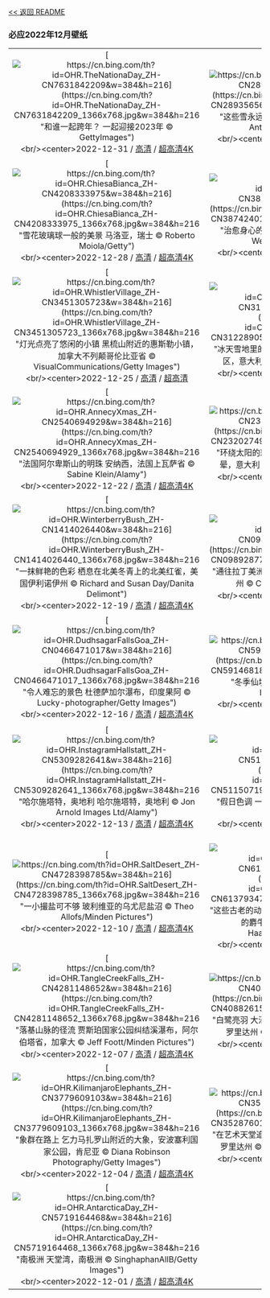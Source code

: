 [<< 返回 README](../../README.md)
### 必应2022年12月壁纸
||||
|:---:|:---:|:---:|
|[![https://cn.bing.com/th?id=OHR.TheNationaDay_ZH-CN7631842209&w=384&h=216](https://cn.bing.com/th?id=OHR.TheNationaDay_ZH-CN7631842209_1366x768.jpg&w=384&h=216 "和谁一起跨年？&#10;一起迎接2023年&#10;© GettyImages")](https://cn.bing.com/search?q=2023%e5%b9%b4%e5%85%83%e6%97%a6&form=hpcapt&mkt=zh-cn&filters=HpDate:"20221230_1600")<br/><center>2022-12-31 / [高清](https://cn.bing.com/th?id=OHR.TheNationaDay_ZH-CN7631842209_1920x1200.jpg&w=1920&h=1200) / [超高清4K](https://cn.bing.com/th?id=OHR.TheNationaDay_ZH-CN7631842209_UHD.jpg&w=3840&h=2160)<center/>|[![https://cn.bing.com/th?id=OHR.ChalkRock_ZH-CN2893565655&w=384&h=216](https://cn.bing.com/th?id=OHR.ChalkRock_ZH-CN2893565655_1366x768.jpg&w=384&h=216 "这些雪永远不会融化&#10;白沙漠中的岩石，埃及&#10;© Anton Petrus/Getty Images")](https://cn.bing.com/search?q=%e7%99%bd%e6%b2%99%e6%bc%a0%e5%9b%bd%e5%ae%b6%e5%85%ac%e5%9b%ad&form=hpcapt&mkt=zh-cn&filters=HpDate:"20221229_1600")<br/><center>2022-12-30 / [高清](https://cn.bing.com/th?id=OHR.ChalkRock_ZH-CN2893565655_1920x1200.jpg&w=1920&h=1200) / [超高清4K](https://cn.bing.com/th?id=OHR.ChalkRock_ZH-CN2893565655_UHD.jpg&w=3840&h=2160)<center/>|[![https://cn.bing.com/th?id=OHR.StorrRocks_ZH-CN4956679462&w=384&h=216](https://cn.bing.com/th?id=OHR.StorrRocks_ZH-CN4956679462_1366x768.jpg&w=384&h=216 "天空之岛&#10;斯托尔石山，天空之岛，苏格兰&#10;© Aliaume Chapelle/Tandem Stills + Motion")](https://cn.bing.com/search?q=%e8%8b%8f%e6%a0%bc%e5%85%b0%e5%a4%a9%e7%a9%ba%e4%b9%8b%e5%b2%9b&form=hpcapt&mkt=zh-cn&filters=HpDate:"20221228_1600")<br/><center>2022-12-29 / [高清](https://cn.bing.com/th?id=OHR.StorrRocks_ZH-CN4956679462_1920x1200.jpg&w=1920&h=1200) / [超高清4K](https://cn.bing.com/th?id=OHR.StorrRocks_ZH-CN4956679462_UHD.jpg&w=3840&h=2160)<center/>|
|[![https://cn.bing.com/th?id=OHR.ChiesaBianca_ZH-CN4208333975&w=384&h=216](https://cn.bing.com/th?id=OHR.ChiesaBianca_ZH-CN4208333975_1366x768.jpg&w=384&h=216 "雪花玻璃球一般的美景&#10;马洛亚，瑞士&#10;© Roberto Moiola/Getty")](https://cn.bing.com/search?q=%e7%91%9e%e5%a3%ab%e9%a9%ac%e6%b4%9b%e4%ba%9a&form=hpcapt&mkt=zh-cn&filters=HpDate:"20221227_1600")<br/><center>2022-12-28 / [高清](https://cn.bing.com/th?id=OHR.ChiesaBianca_ZH-CN4208333975_1920x1200.jpg&w=1920&h=1200) / [超高清4K](https://cn.bing.com/th?id=OHR.ChiesaBianca_ZH-CN4208333975_UHD.jpg&w=3840&h=2160)<center/>|[![https://cn.bing.com/th?id=OHR.BlueLagoon_ZH-CN3874240119&w=384&h=216](https://cn.bing.com/th?id=OHR.BlueLagoon_ZH-CN3874240119_1366x768.jpg&w=384&h=216 "治愈身心的“废水”&#10;格林达维克的蓝湖，冰岛&#10;© Westend61/Getty Images")](https://cn.bing.com/search?q=%e6%a0%bc%e6%9e%97%e8%be%be%e7%bb%b4%e5%85%8b%e8%93%9d%e6%b9%96&form=hpcapt&mkt=zh-cn&filters=HpDate:"20221226_1600")<br/><center>2022-12-27 / [高清](https://cn.bing.com/th?id=OHR.BlueLagoon_ZH-CN3874240119_1920x1200.jpg&w=1920&h=1200) / [超高清4K](https://cn.bing.com/th?id=OHR.BlueLagoon_ZH-CN3874240119_UHD.jpg&w=3840&h=2160)<center/>|[![https://cn.bing.com/th?id=OHR.BeverleyWestwood_ZH-CN3729041588&w=384&h=216](https://cn.bing.com/th?id=OHR.BeverleyWestwood_ZH-CN3729041588_1366x768.jpg&w=384&h=216 "阖家欢乐的一天&#10;贝弗利·韦斯特伍德，东约克郡，英格兰&#10;© Les Gibbon/Alamy")](https://cn.bing.com/search?q=%e8%8a%82%e7%a4%bc%e6%97%a5&form=hpcapt&mkt=zh-cn&filters=HpDate:"20221225_1600")<br/><center>2022-12-26 / [高清](https://cn.bing.com/th?id=OHR.BeverleyWestwood_ZH-CN3729041588_1920x1200.jpg&w=1920&h=1200) / [超高清4K](https://cn.bing.com/th?id=OHR.BeverleyWestwood_ZH-CN3729041588_UHD.jpg&w=3840&h=2160)<center/>|
|[![https://cn.bing.com/th?id=OHR.WhistlerVillage_ZH-CN3451305723&w=384&h=216](https://cn.bing.com/th?id=OHR.WhistlerVillage_ZH-CN3451305723_1366x768.jpg&w=384&h=216 "灯光点亮了悠闲的小镇&#10;黑梳山附近的惠斯勒小镇，加拿大不列颠哥伦比亚省&#10;© VisualCommunications/Getty Images")](https://cn.bing.com/search?q=%e5%8a%a0%e6%8b%bf%e5%a4%a7%e6%83%a0%e6%96%af%e5%8b%92&form=hpcapt&mkt=zh-cn&filters=HpDate:"20221224_1600")<br/><center>2022-12-25 / [高清](https://cn.bing.com/th?id=OHR.WhistlerVillage_ZH-CN3451305723_1920x1200.jpg&w=1920&h=1200) / [超高清](https://cn.bing.com/th?id=OHR.WhistlerVillage_ZH-CN3451305723_UHD.jpg)<center/>|[![https://cn.bing.com/th?id=OHR.RoeTrentinoSnow_ZH-CN3122890500&w=384&h=216](https://cn.bing.com/th?id=OHR.RoeTrentinoSnow_ZH-CN3122890500_1366x768.jpg&w=384&h=216 "冰天雪地里的小可爱&#10;狍子，特伦蒂诺-上阿迪杰大区，意大利&#10;© Federica Cattaruzzi/eStock")](https://cn.bing.com/search?q=%e7%8b%8d%e5%ad%90&form=hpcapt&mkt=zh-cn&filters=HpDate:"20221223_1600")<br/><center>2022-12-24 / [高清](https://cn.bing.com/th?id=OHR.RoeTrentinoSnow_ZH-CN3122890500_1920x1200.jpg&w=1920&h=1200) / [超高清4K](https://cn.bing.com/th?id=OHR.RoeTrentinoSnow_ZH-CN3122890500_UHD.jpg&w=3840&h=2160)<center/>|[![https://cn.bing.com/th?id=OHR.GentooGrievances_ZH-CN2875292726&w=384&h=216](https://cn.bing.com/th?id=OHR.GentooGrievances_ZH-CN2875292726_1366x768.jpg&w=384&h=216 "南极洲的巴布亚企鹅&#10;南极洲的巴布亚企鹅&#10;© Nature Picture Library/Alamy")](https://cn.bing.com/search?q=%e5%b7%b4%e5%b8%83%e4%ba%9a%e4%bc%81%e9%b9%85&form=hpcapt&mkt=zh-cn&filters=HpDate:"20221222_1600")<br/><center>2022-12-23 / [高清](https://cn.bing.com/th?id=OHR.GentooGrievances_ZH-CN2875292726_1920x1200.jpg&w=1920&h=1200) / [超高清](https://cn.bing.com/th?id=OHR.GentooGrievances_ZH-CN2875292726_UHD.jpg)<center/>|
|[![https://cn.bing.com/th?id=OHR.AnnecyXmas_ZH-CN2540694929&w=384&h=216](https://cn.bing.com/th?id=OHR.AnnecyXmas_ZH-CN2540694929_1366x768.jpg&w=384&h=216 "法国阿尔卑斯山的明珠&#10;安纳西，法国上瓦萨省&#10;© Sabine Klein/Alamy")](https://cn.bing.com/search?q=%e6%b3%95%e5%9b%bd%e5%ae%89%e7%ba%b3%e8%a5%bf&form=hpcapt&mkt=zh-cn&filters=HpDate:"20221221_1600")<br/><center>2022-12-22 / [高清](https://cn.bing.com/th?id=OHR.AnnecyXmas_ZH-CN2540694929_1920x1200.jpg&w=1920&h=1200) / [超高清4K](https://cn.bing.com/th?id=OHR.AnnecyXmas_ZH-CN2540694929_UHD.jpg&w=3840&h=2160)<center/>|[![https://cn.bing.com/th?id=OHR.SolarHalo_ZH-CN2320274967&w=384&h=216](https://cn.bing.com/th?id=OHR.SolarHalo_ZH-CN2320274967_1366x768.jpg&w=384&h=216 "环绕太阳的彩虹&#10;多洛米蒂山脉安特莫亚湖上的日晕，意大利&#10;© Walter Donega/Getty Images")](https://cn.bing.com/search?q=%e6%97%a5%e6%99%95&form=hpcapt&mkt=zh-cn&filters=HpDate:"20221220_1600")<br/><center>2022-12-21 / [高清](https://cn.bing.com/th?id=OHR.SolarHalo_ZH-CN2320274967_1920x1200.jpg&w=1920&h=1200) / [超高清4K](https://cn.bing.com/th?id=OHR.SolarHalo_ZH-CN2320274967_UHD.jpg&w=3840&h=2160)<center/>|[![https://cn.bing.com/th?id=OHR.PalaceBelvedere_ZH-CN1818163173&w=384&h=216](https://cn.bing.com/th?id=OHR.PalaceBelvedere_ZH-CN1818163173_1366x768.jpg&w=384&h=216 "圣诞节的倒影&#10;维也纳美景宫的圣诞市场，奥地利&#10;© Diyana Dimitrova/Alamy")](https://cn.bing.com/search?q=%e7%be%8e%e6%99%af%e5%ae%ab&form=hpcapt&mkt=zh-cn&filters=HpDate:"20221219_1600")<br/><center>2022-12-20 / [高清](https://cn.bing.com/th?id=OHR.PalaceBelvedere_ZH-CN1818163173_1920x1200.jpg&w=1920&h=1200) / [超高清4K](https://cn.bing.com/th?id=OHR.PalaceBelvedere_ZH-CN1818163173_UHD.jpg&w=3840&h=2160)<center/>|
|[![https://cn.bing.com/th?id=OHR.WinterberryBush_ZH-CN1414026440&w=384&h=216](https://cn.bing.com/th?id=OHR.WinterberryBush_ZH-CN1414026440_1366x768.jpg&w=384&h=216 "一抹鲜艳的色彩&#10;栖息在北美冬青上的北美红雀，美国伊利诺伊州&#10;© Richard and Susan Day/Danita Delimont")](https://cn.bing.com/search?q=%e5%8c%97%e7%be%8e%e7%ba%a2%e9%9b%80&form=hpcapt&mkt=zh-cn&filters=HpDate:"20221218_1600")<br/><center>2022-12-19 / [高清](https://cn.bing.com/th?id=OHR.WinterberryBush_ZH-CN1414026440_1920x1200.jpg&w=1920&h=1200) / [超高清4K](https://cn.bing.com/th?id=OHR.WinterberryBush_ZH-CN1414026440_UHD.jpg&w=3840&h=2160)<center/>|[![https://cn.bing.com/th?id=OHR.SouthBeach_ZH-CN0989287734&w=384&h=216](https://cn.bing.com/th?id=OHR.SouthBeach_ZH-CN0989287734_1366x768.jpg&w=384&h=216 "通往拉丁美洲的门户&#10;迈阿密南海滩，美国佛罗里达州&#10;© Claudia Uripos/eStock Photo")](https://cn.bing.com/search?q=%e8%bf%88%e9%98%bf%e5%af%86%e5%8d%97%e6%b5%b7%e6%bb%a9&form=hpcapt&mkt=zh-cn&filters=HpDate:"20221217_1600")<br/><center>2022-12-18 / [高清](https://cn.bing.com/th?id=OHR.SouthBeach_ZH-CN0989287734_1920x1200.jpg&w=1920&h=1200) / [超高清4K](https://cn.bing.com/th?id=OHR.SouthBeach_ZH-CN0989287734_UHD.jpg&w=3840&h=2160)<center/>|[![https://cn.bing.com/th?id=OHR.GlacierGoats_ZH-CN0764810245&w=384&h=216](https://cn.bing.com/th?id=OHR.GlacierGoats_ZH-CN0764810245_1366x768.jpg&w=384&h=216 "它们对你也同样好奇&#10;冰川国家公园的山羊，美国蒙大拿州&#10;© Sumio Harada/Minden Pictures")](https://cn.bing.com/search?q=%e9%9b%aa%e7%be%8a&form=hpcapt&mkt=zh-cn&filters=HpDate:"20221216_1600")<br/><center>2022-12-17 / [高清](https://cn.bing.com/th?id=OHR.GlacierGoats_ZH-CN0764810245_1920x1200.jpg&w=1920&h=1200) / [超高清4K](https://cn.bing.com/th?id=OHR.GlacierGoats_ZH-CN0764810245_UHD.jpg&w=3840&h=2160)<center/>|
|[![https://cn.bing.com/th?id=OHR.DudhsagarFallsGoa_ZH-CN0466471017&w=384&h=216](https://cn.bing.com/th?id=OHR.DudhsagarFallsGoa_ZH-CN0466471017_1366x768.jpg&w=384&h=216 "令人难忘的景色&#10;杜德萨加尔瀑布，印度果阿&#10;© Lucky-photographer/Getty Images")](https://cn.bing.com/search?q=%e6%9d%9c%e5%be%b7%e8%90%a8%e5%8a%a0%e5%b0%94%e7%80%91%e5%b8%83&form=hpcapt&mkt=zh-cn&filters=HpDate:"20221215_1600")<br/><center>2022-12-16 / [高清](https://cn.bing.com/th?id=OHR.DudhsagarFallsGoa_ZH-CN0466471017_1920x1200.jpg&w=1920&h=1200) / [超高清4K](https://cn.bing.com/th?id=OHR.DudhsagarFallsGoa_ZH-CN0466471017_UHD.jpg&w=3840&h=2160)<center/>|[![https://cn.bing.com/th?id=OHR.Borovets_ZH-CN5914681811&w=384&h=216](https://cn.bing.com/th?id=OHR.Borovets_ZH-CN5914681811_1366x768.jpg&w=384&h=216 "冬季仙境&#10;博罗韦茨，保加利亚&#10;© Grigor Ivanov/Cavan Images")](https://cn.bing.com/search?q=%e5%8d%9a%e7%bd%97%e9%9f%a6%e8%8c%a8&form=hpcapt&mkt=zh-cn&filters=HpDate:"20221214_1600")<br/><center>2022-12-15 / [高清](https://cn.bing.com/th?id=OHR.Borovets_ZH-CN5914681811_1920x1200.jpg&w=1920&h=1200) / [超高清4K](https://cn.bing.com/th?id=OHR.Borovets_ZH-CN5914681811_UHD.jpg&w=3840&h=2160)<center/>|[![https://cn.bing.com/th?id=OHR.GranParadiso100th_ZH-CN5744961532&w=384&h=216](https://cn.bing.com/th?id=OHR.GranParadiso100th_ZH-CN5744961532_1366x768.jpg&w=384&h=216 "意大利最古老的国家公园&#10;大帕拉迪索国家公园，意大利&#10;© agustavop/Getty Images")](https://cn.bing.com/search?q=%e5%a4%a7%e5%b8%95%e6%8b%89%e8%bf%aa%e7%b4%a2%e5%9b%bd%e5%ae%b6%e5%85%ac%e5%9b%ad&form=hpcapt&mkt=zh-cn&filters=HpDate:"20221213_1600")<br/><center>2022-12-14 / [高清](https://cn.bing.com/th?id=OHR.GranParadiso100th_ZH-CN5744961532_1920x1200.jpg&w=1920&h=1200) / [超高清4K](https://cn.bing.com/th?id=OHR.GranParadiso100th_ZH-CN5744961532_UHD.jpg&w=3840&h=2160)<center/>|
|[![https://cn.bing.com/th?id=OHR.InstagramHallstatt_ZH-CN5309282641&w=384&h=216](https://cn.bing.com/th?id=OHR.InstagramHallstatt_ZH-CN5309282641_1366x768.jpg&w=384&h=216 "哈尔施塔特，奥地利&#10;哈尔施塔特，奥地利&#10;© Jon Arnold Images Ltd/Alamy")](https://cn.bing.com/search?q=%e5%93%88%e5%b0%94%e6%96%bd%e5%a1%94%e7%89%b9&form=hpcapt&mkt=zh-cn&filters=HpDate:"20221212_1600")<br/><center>2022-12-13 / [高清](https://cn.bing.com/th?id=OHR.InstagramHallstatt_ZH-CN5309282641_1920x1200.jpg&w=1920&h=1200) / [超高清4K](https://cn.bing.com/th?id=OHR.InstagramHallstatt_ZH-CN5309282641_UHD.jpg&w=3840&h=2160)<center/>|[![https://cn.bing.com/th?id=OHR.PoinsettiaDay_ZH-CN5115071992&w=384&h=216](https://cn.bing.com/th?id=OHR.PoinsettiaDay_ZH-CN5115071992_1366x768.jpg&w=384&h=216 "假日色调&#10;一品红&#10;© Elizabeth Fernandez/Getty Images")](https://cn.bing.com/search?q=%e4%b8%80%e5%93%81%e7%ba%a2&form=hpcapt&mkt=zh-cn&filters=HpDate:"20221211_1600")<br/><center>2022-12-12 / [高清](https://cn.bing.com/th?id=OHR.PoinsettiaDay_ZH-CN5115071992_1920x1200.jpg&w=1920&h=1200) / [超高清4K](https://cn.bing.com/th?id=OHR.PoinsettiaDay_ZH-CN5115071992_UHD.jpg&w=3840&h=2160)<center/>|[![https://cn.bing.com/th?id=OHR.BuchsteinRossstein_ZH-CN4924477552&w=384&h=216](https://cn.bing.com/th?id=OHR.BuchsteinRossstein_ZH-CN4924477552_1366x768.jpg&w=384&h=216 "国际山岳日&#10;泰根塞山脉Roßstein山顶的景色，德国巴伐利亚州&#10;© Christian Bäck/eStock Photo")](https://cn.bing.com/search?q=%e5%be%b7%e5%9b%bd%e5%b7%b4%e4%bc%90%e5%88%a9%e4%ba%9a%e5%b7%9e&form=hpcapt&mkt=zh-cn&filters=HpDate:"20221210_1600")<br/><center>2022-12-11 / [高清](https://cn.bing.com/th?id=OHR.BuchsteinRossstein_ZH-CN4924477552_1920x1200.jpg&w=1920&h=1200) / [超高清4K](https://cn.bing.com/th?id=OHR.BuchsteinRossstein_ZH-CN4924477552_UHD.jpg&w=3840&h=2160)<center/>|
|[![https://cn.bing.com/th?id=OHR.SaltDesert_ZH-CN4728398785&w=384&h=216](https://cn.bing.com/th?id=OHR.SaltDesert_ZH-CN4728398785_1366x768.jpg&w=384&h=216 "一小撮盐可不够&#10;玻利维亚的乌尤尼盐沼&#10;© Theo Allofs/Minden Pictures")](https://cn.bing.com/search?q=%e4%b9%8c%e5%b0%a4%e5%b0%bc%e7%9b%90%e6%b2%bc&form=hpcapt&mkt=zh-cn&filters=HpDate:"20221209_1600")<br/><center>2022-12-10 / [高清](https://cn.bing.com/th?id=OHR.SaltDesert_ZH-CN4728398785_1920x1200.jpg&w=1920&h=1200) / [超高清4K](https://cn.bing.com/th?id=OHR.SaltDesert_ZH-CN4728398785_UHD.jpg&w=3840&h=2160)<center/>|[![https://cn.bing.com/th?id=OHR.NorwayMuskox_ZH-CN6137934745&w=384&h=216](https://cn.bing.com/th?id=OHR.NorwayMuskox_ZH-CN6137934745_1366x768.jpg&w=384&h=216 "这些古老的动物是什么？&#10;多弗勒山-松达尔国家公园的麝牛与她的宝宝，挪威&#10;© Robert Haasmann/Minden Pictures")](https://cn.bing.com/search?q=%e9%ba%9d%e7%89%9b&form=hpcapt&mkt=zh-cn&filters=HpDate:"20221208_1600")<br/><center>2022-12-09 / [高清](https://cn.bing.com/th?id=OHR.NorwayMuskox_ZH-CN6137934745_1920x1200.jpg&w=1920&h=1200) / [超高清4K](https://cn.bing.com/th?id=OHR.NorwayMuskox_ZH-CN6137934745_UHD.jpg&w=3840&h=2160)<center/>|[![https://cn.bing.com/th?id=OHR.WistmansWood_ZH-CN4453301808&w=384&h=216](https://cn.bing.com/th?id=OHR.WistmansWood_ZH-CN4453301808_1366x768.jpg&w=384&h=216 "这些古老的动物是什么？&#10;多弗勒山-松达尔国家公园的麝牛与她的宝宝，挪威&#10;© Robert Haasmann/Minden Pictures")](https://cn.bing.com/search?q=%e9%ba%9d%e7%89%9b&form=hpcapt&mkt=zh-cn&filters=HpDate:"20221207_1600")<br/><center>2022-12-08 / [高清](https://cn.bing.com/th?id=OHR.WistmansWood_ZH-CN4453301808_1920x1200.jpg&w=1920&h=1200) / [超高清4K](https://cn.bing.com/th?id=OHR.WistmansWood_ZH-CN4453301808_UHD.jpg&w=3840&h=2160)<center/>|
|[![https://cn.bing.com/th?id=OHR.TangleCreekFalls_ZH-CN4281148652&w=384&h=216](https://cn.bing.com/th?id=OHR.TangleCreekFalls_ZH-CN4281148652_1366x768.jpg&w=384&h=216 "落基山脉的径流&#10;贾斯珀国家公园纠结溪瀑布，阿尔伯塔省，加拿大&#10;© Jeff Foott/Minden Pictures")](https://cn.bing.com/search?q=%e8%b4%be%e6%96%af%e7%8f%80%e5%9b%bd%e5%ae%b6%e5%85%ac%e5%9b%ad&form=hpcapt&mkt=zh-cn&filters=HpDate:"20221206_1600")<br/><center>2022-12-07 / [高清](https://cn.bing.com/th?id=OHR.TangleCreekFalls_ZH-CN4281148652_1920x1200.jpg&w=1920&h=1200) / [超高清4K](https://cn.bing.com/th?id=OHR.TangleCreekFalls_ZH-CN4281148652_UHD.jpg&w=3840&h=2160)<center/>|[![https://cn.bing.com/th?id=OHR.GreatEgret_ZH-CN4088261519&w=384&h=216](https://cn.bing.com/th?id=OHR.GreatEgret_ZH-CN4088261519_1366x768.jpg&w=384&h=216 "白鹭亮羽&#10;大沼泽国家公园里的一只大白鹭，美国佛罗里达州&#10;© Troy Harrison/Getty Images")](https://cn.bing.com/search?q=%e5%a4%a7%e7%99%bd%e9%b9%ad&form=hpcapt&mkt=zh-cn&filters=HpDate:"20221205_1600")<br/><center>2022-12-06 / [高清](https://cn.bing.com/th?id=OHR.GreatEgret_ZH-CN4088261519_1920x1200.jpg&w=1920&h=1200) / [超高清4K](https://cn.bing.com/th?id=OHR.GreatEgret_ZH-CN4088261519_UHD.jpg&w=3840&h=2160)<center/>|[![https://cn.bing.com/th?id=OHR.BambooTreesIndia_ZH-CN3943852151&w=384&h=216](https://cn.bing.com/th?id=OHR.BambooTreesIndia_ZH-CN3943852151_1366x768.jpg&w=384&h=216 "绿意盎然&#10;古瓦哈提的竹子，印度阿萨姆邦&#10;© Page Bazar/500px/Getty Images")](https://cn.bing.com/search?q=%e5%8f%a4%e7%93%a6%e5%93%88%e6%8f%90&form=hpcapt&mkt=zh-cn&filters=HpDate:"20221204_1600")<br/><center>2022-12-05 / [高清](https://cn.bing.com/th?id=OHR.BambooTreesIndia_ZH-CN3943852151_1920x1200.jpg&w=1920&h=1200) / [超高清4K](https://cn.bing.com/th?id=OHR.BambooTreesIndia_ZH-CN3943852151_UHD.jpg&w=3840&h=2160)<center/>|
|[![https://cn.bing.com/th?id=OHR.KilimanjaroElephants_ZH-CN3779609103&w=384&h=216](https://cn.bing.com/th?id=OHR.KilimanjaroElephants_ZH-CN3779609103_1366x768.jpg&w=384&h=216 "象群在路上&#10;乞力马扎罗山附近的大象，安波塞利国家公园，肯尼亚&#10;© Diana Robinson Photography/Getty Images")](https://cn.bing.com/search?q=%e4%b9%9e%e5%8a%9b%e9%a9%ac%e6%89%8e%e7%bd%97&form=hpcapt&mkt=zh-cn&filters=HpDate:"20221203_1600")<br/><center>2022-12-04 / [高清](https://cn.bing.com/th?id=OHR.KilimanjaroElephants_ZH-CN3779609103_1920x1200.jpg&w=1920&h=1200) / [超高清4K](https://cn.bing.com/th?id=OHR.KilimanjaroElephants_ZH-CN3779609103_UHD.jpg&w=3840&h=2160)<center/>|[![https://cn.bing.com/th?id=OHR.MiamiDT_ZH-CN3528760113&w=384&h=216](https://cn.bing.com/th?id=OHR.MiamiDT_ZH-CN3528760113_1366x768.jpg&w=384&h=216 "在艺术天堂追逐夏天&#10;迈阿密海滩海洋大道，美国佛罗里达州&#10;© Matteo Colombo/Getty Images")](https://cn.bing.com/search?q=%e8%bf%88%e9%98%bf%e5%af%86%e6%b5%b7%e6%bb%a9%e6%b5%b7%e6%b4%8b%e5%a4%a7%e9%81%93&form=hpcapt&mkt=zh-cn&filters=HpDate:"20221202_1600")<br/><center>2022-12-03 / [高清](https://cn.bing.com/th?id=OHR.MiamiDT_ZH-CN3528760113_1920x1200.jpg&w=1920&h=1200) / [超高清4K](https://cn.bing.com/th?id=OHR.MiamiDT_ZH-CN3528760113_UHD.jpg&w=3840&h=2160)<center/>|[![https://cn.bing.com/th?id=OHR.BraidedRiverDelta_ZH-CN3352462511&w=384&h=216](https://cn.bing.com/th?id=OHR.BraidedRiverDelta_ZH-CN3352462511_1366x768.jpg&w=384&h=216 "保护阿拉斯加的自然之美&#10;特里卡基拉河三角洲，阿拉斯加州克拉克湖国家公园，美国&#10;© Dawn Wilson Photography/Getty Images")](https://cn.bing.com/search?q=%e9%98%bf%e6%8b%89%e6%96%af%e5%8a%a0%e5%b7%9e%e5%85%8b%e6%8b%89%e5%85%8b%e6%b9%96%e5%9b%bd%e5%ae%b6%e5%85%ac%e5%9b%ad&form=hpcapt&mkt=zh-cn&filters=HpDate:"20221201_1600")<br/><center>2022-12-02 / [高清](https://cn.bing.com/th?id=OHR.BraidedRiverDelta_ZH-CN3352462511_1920x1200.jpg&w=1920&h=1200) / [超高清](https://cn.bing.com/th?id=OHR.BraidedRiverDelta_ZH-CN3352462511_UHD.jpg)<center/>|
|[![https://cn.bing.com/th?id=OHR.AntarcticaDay_ZH-CN5719164468&w=384&h=216](https://cn.bing.com/th?id=OHR.AntarcticaDay_ZH-CN5719164468_1366x768.jpg&w=384&h=216 "南极洲&#10;天堂湾，南极洲&#10;© SinghaphanAllB/Getty Images")](https://cn.bing.com/search?q=%e5%8d%97%e6%9e%81%e6%b4%b2&form=hpcapt&mkt=zh-cn&filters=HpDate:"20221130_1600")<br/><center>2022-12-01 / [高清](https://cn.bing.com/th?id=OHR.AntarcticaDay_ZH-CN5719164468_1920x1200.jpg&w=1920&h=1200) / [超高清4K](https://cn.bing.com/th?id=OHR.AntarcticaDay_ZH-CN5719164468_UHD.jpg&w=3840&h=2160)<center/>